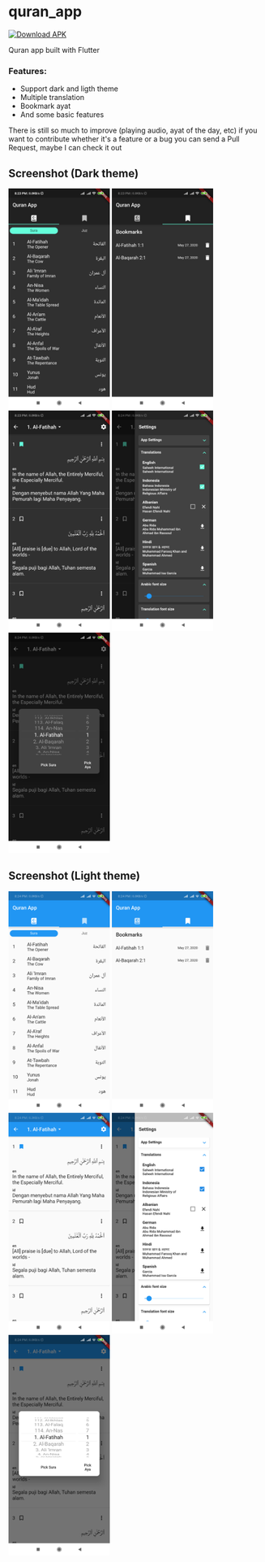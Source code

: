 # quran_app

[![Download APK](https://img.shields.io/badge/Download%20APK-App%20Center-GREEN.svg)](https://install.appcenter.ms/users/yunus.efendin97/apps/quran_app/distribution_groups/public)

Quran app built with Flutter

### Features:
- Support dark and ligth theme
- Multiple translation
- Bookmark ayat
- And some basic features

There is still so much to improve (playing audio, ayat of the day, etc) if you want to contribute whether it's a feature or a bug you can send a Pull Request, maybe I can check it out

## Screenshot (Dark theme)
<p float="left">
  <img src="screenshots/Screenshot_2020-05-27-20-23-36-351_com.yunus.quran_app.png" width="200" />
  <img src="screenshots/Screenshot_2020-05-27-20-23-43-527_com.yunus.quran_app.png" width="200" /> 
  <img src="screenshots/Screenshot_2020-05-27-20-23-54-591_com.yunus.quran_app.png" width="200" />
  <img src="screenshots/Screenshot_2020-05-27-20-24-01-308_com.yunus.quran_app.png" width="200" />
  <img src="screenshots/Screenshot_2020-05-27-20-24-09-414_com.yunus.quran_app.png" width="200" />
</p>

## Screenshot (Light theme)
<p float="left">
  <img src="screenshots/Screenshot_2020-05-27-20-24-23-497_com.yunus.quran_app.png" width="200" />
  <img src="screenshots/Screenshot_2020-05-27-20-24-28-043_com.yunus.quran_app.png" width="200" /> 
  <img src="screenshots/Screenshot_2020-05-27-20-24-33-849_com.yunus.quran_app.png" width="200" />
  <img src="screenshots/Screenshot_2020-05-27-20-24-38-538_com.yunus.quran_app.png" width="200" />
  <img src="screenshots/Screenshot_2020-05-27-20-24-44-403_com.yunus.quran_app.png" width="200" />
</p>
